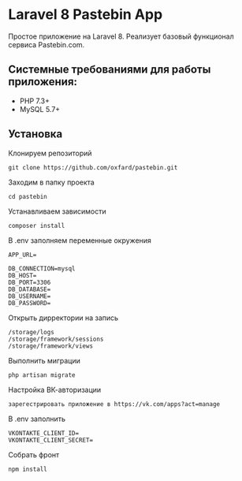 # Laravel 8 Pastebin App
Простое приложение на Laravel 8. Реализует базовый функционал сервиса Pastebin.com.

## Системные  требованиями для работы приложения:
* PHP 7.3+
* MySQL 5.7+

## Установка
Клонируем репозиторий

    git clone https://github.com/oxfard/pastebin.git

Заходим в папку проекта

    cd pastebin

Устанавливаем зависимости

    composer install

В .env заполняем переменные окружения

	APP_URL=
    
    DB_CONNECTION=mysql
	DB_HOST=
	DB_PORT=3306
	DB_DATABASE=
	DB_USERNAME=
	DB_PASSWORD=

Открыть дирректории на запись

	/storage/logs
	/storage/framework/sessions
	/storage/framework/views

Выполнить миграции

	php artisan migrate

Настройка ВК-авторизации

	зарегестрировать приложение в https://vk.com/apps?act=manage

В .env заполнить 

    VKONTAKTE_CLIENT_ID=
    VKONTAKTE_CLIENT_SECRET=

Собрать фронт

    npm install
    
